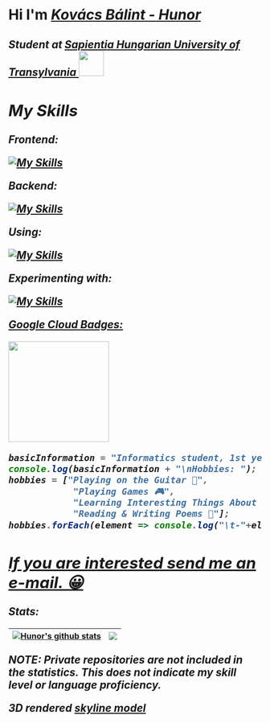 # Hi I'm ***[Kovács Bálint - Hunor](https://kovacsbalinthunor.com)***
<h2><em> Student at <a href="https://ms.sapientia.ro/en/">Sapientia Hungarian University of Transylvania </a><img src="https://media.giphy.com/media/5eLDrEaRGHegx2FeF2/giphy.gif" width="50">
<br>

<h2>My Skills</h2>

<p>Frontend:</p>
            
[![My Skills](https://skillicons.dev/icons?i=html,css,react,bootstrap,js,tailwind,laravel)](https://skillicons.dev)            

<p>Backend:</p>
            
[![My Skills](https://skillicons.dev/icons?i=bash,nodejs,jquery,svelte,vite,c,cpp,cs,mysql,java,python,php,laravel)](https://skillicons.dev)      

<p>Using:</p>
            
[![My Skills](https://skillicons.dev/icons?i=linux,vim,neovim)](https://skillicons.dev) 
                   
<p>Experimenting with:</p>
            
[![My Skills](https://skillicons.dev/icons?i=rust,docker,kubernetes,cassandra,gcp,aws,bsd)](https://skillicons.dev)  
          
<a target="_blank" href="https://www.cloudskillsboost.google/public_profiles/41d878a9-c5b9-44b6-a3cf-c7bb19bb5359"><p>Google Cloud Badges:</p></a>

<div>
    <a target="_blank" href="https://www.cloudskillsboost.google/public_profiles/41d878a9-c5b9-44b6-a3cf-c7bb19bb5359/badges/2557008">
        <img src="https://cdn.qwiklabs.com/3lzfdnpwrMI1VXzUzD9l4CH9BwB4o59yK11xKdp2r08%3D" width="200px"/>
    </a>
</div>

<p align="left">
    <im,g
        src="https://komarev.com/ghpvc/?username=memergamer&color=blueviolet"
        alt="memergamer"
    />
</p>

```js
basicInformation = "Informatics student, 1st year";
console.log(basicInformation + "\nHobbies: ");
hobbies = ["Playing on the Guitar 🎸",
            "Playing Games 🎮",
            "Learning Interesting Things About the World ✨",
            "Reading & Writing Poems 📓"];
hobbies.forEach(element => console.log("\t-"+element));
```

<div>
    <div>
        <h2> <a href="mailto:kovacsbalinthunor53@gmail.com?subject=Hello%20%26%20Welcome&body=Let's%20talk%20about%20some%20bussiness!"> If you are interested send me an e-mail. 😀</a>
    </div>
                
</div>
<p>Stats: </p>
            
| <a href="https://github-readme-stats.vercel.app/api?username=MemerGamer&show_icons=true&theme=cobalt"><img align="center" src="https://github-readme-stats.vercel.app/api?username=MemerGamer&show_icons=true&include_all_commits=true&theme=cobalt&hide_border=true" alt="Hunor's github stats" /></a> | <a href="https://github-readme-stats.vercel.app/api/top-langs/?username=MemerGamer&layout=compact&show_icons=true&theme=cobalt"><img align="center" src="https://github-readme-stats.vercel.app/api/top-langs/?username=MemerGamer&layout=compact&include_all_commits=true&theme=cobalt&hide_border=true" /></a> |
| ------------- | ------------- |

<p>NOTE: Private repositories are not included in the statistics. This does not indicate my skill level or language proficiency. </p>
            
3D rendered [skyline model](https://skyline.github.com/memergamer/2022)
